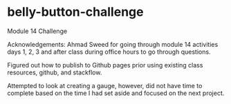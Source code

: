 # belly-button-challenge
Module 14 Challenge

Acknowledgements: Ahmad Sweed for going through module 14 activities days 1, 2, 3 and after class during office hours to go through questions.

Figured out how to publish to Github pages prior using existing class resources, github, and stackflow.

Attempted to look at creating a gauge, however, did not have time to complete based on the time I had set aside and focused on the next project. 
